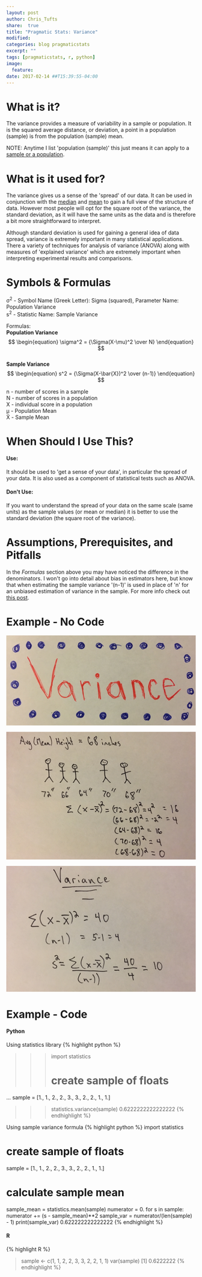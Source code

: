 ```yaml
---
layout: post
author: Chris_Tufts
share:  true
title: "Pragmatic Stats: Variance"
modified:
categories: blog pragmaticstats
excerpt: ""
tags: [pragmaticstats, r, python]
image:
  feature:
date: 2017-02-14 ##T15:39:55-04:00
---
```


# What is it?
The variance provides a measure of variability in a sample or population.
It is the squared average distance, or deviation, a point in a population (sample) is
from the population (sample) mean.  

NOTE: Anytime I list 'population (sample)' this just means it can apply to a
[sample or a population](http://stats.stackexchange.com/questions/269/what-is-the-difference-between-a-population-and-a-sample#answer-416).  

# What is it used for?
The variance gives us a sense of the 'spread' of our data. It can be used in
conjunction with the [median](http://miningthedetails.com/blog/r/python/pragmatic/stats/PragmaticPostMedian/) and [mean](http://miningthedetails.com/blog/r/python/pragmatic/stats/PragmaticPostMean/) to gain a full view of the structure of
data. However most people will opt for the square root of the variance, the standard
deviation, as it will have the same units as the data and is therefore a bit more
straightforward to interpret.

Although standard deviation is used for gaining a general idea of data spread,
variance is extremely important in many statistical applications. There a variety
of techniques for analysis of variance (ANOVA) along with measures of 'explained variance'
which are extremely important when interpreting experimental results and comparisons.

# Symbols & Formulas
&sigma;<sup>2</sup> - Symbol Name (Greek Letter): Sigma (squared),
  Parameter Name: Population Variance<br/>
s<sup>2</sup> - Statistic Name: Sample Variance

Formulas:<br />
<b>Population Variance</b><br/>
<span>
$$
\begin{equation}
\sigma^2 = {\Sigma(X-\mu)^2 \over N}
\end{equation}
$$
</span><br/>
<b>Sample Variance</b><br/>
<span>
$$
\begin{equation}
s^2 = {\Sigma(X-\bar{X})^2 \over (n-1)}
\end{equation}
$$
</span>

n - number of scores in a sample<br />
N - number of scores in a population<br />
X - individual score in a population<br/>
&mu; - Population Mean<br />
X&#772; - Sample Mean


# When Should I Use This?

#### Use:
It should be used to 'get a sense of your data', in particular the spread of
your data. It is also used as a component of statistical tests such as
ANOVA.   

#### Don't Use:
If you want to understand the spread of your data on the same scale (same units)
as the sample values (or mean or median) it is better to use the
standard deviation (the square root of the variance).

# Assumptions, Prerequisites, and Pitfalls

In the <i>Formulas</i> section above you may have noticed the difference in the
denominators. I won't go into detail about bias in estimators here, but know that
when estimating the sample variance '(n-1)' is used in place of 'n' for an
unbiased estimation of variance in the sample. For more info check out [this
post](http://stats.stackexchange.com/questions/51237/population-variance-and-sample-variance#answer-51239).  

# Example - No Code

![Variance example title page](/images/variance/variance_title.jpeg)

![Variance example page 1](/images/variance/Variance_pg1.jpg)

![Variance example page 2](/images/variance/Variance_pg2.jpg)

# Example - Code

#### Python

Using statistics library
{% highlight python %}
>>> import statistics
>>> # create sample of floats
... sample = [1., 1., 2., 2., 3., 3., 2., 2., 1., 1.]
>>> statistics.variance(sample)
0.6222222222222222
{% endhighlight %}

Using sample variance formula
{% highlight python %}
import statistics
# create sample of floats
sample = [1., 1., 2., 2., 3., 3., 2., 2., 1., 1.]
# calculate sample mean
sample_mean = statistics.mean(sample)
numerator = 0.
for s in sample:
  numerator += (s - sample_mean)**2
sample_var = numerator/(len(sample) - 1)
print(sample_var)
0.622222222222222
{% endhighlight %}

#### R
{% highlight R %}
> sample <- c(1, 1, 2, 2, 3, 3, 2, 2, 1, 1)
> var(sample)
[1] 0.6222222
{% endhighlight %}

[jekyll-gh]: https://github.com/jekyll/jekyll
[jekyll]:    http://jekyllrb.com

